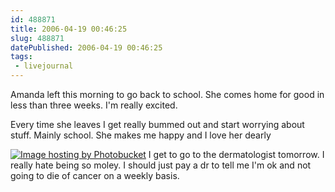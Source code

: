 ```yaml
---
id: 488871
title: 2006-04-19 00:46:25
slug: 488871
datePublished: 2006-04-19 00:46:25
tags:
 - livejournal
---
```


Amanda left this morning to go back to school. She comes home for good in less than three weeks. I'm really excited.

Every time she leaves I get really bummed out and start worrying about stuff. Mainly school. She makes me happy and I love her dearly

[![Image hosting by Photobucket](http://img.photobucket.com/albums/v432/shadow_x/amanda22.jpg)](http://photobucket.com)
I get to go to the dermatologist tomorrow. I really hate being so moley. I should just pay a dr to tell me I'm ok and not going to die of cancer on a weekly basis.
